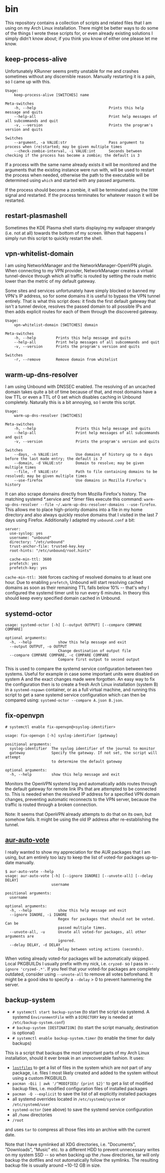 # bin
This repository contains a collection of scripts and related files that I am using on my Arch Linux installation. There
might be better ways to do some of the things I wrote these scripts for, or even already existing solutions I simply
didn't know about; if you think you know of either one please let me know.


## keep-process-alive
Unfortunately KRunner seems pretty unstable for me and crashes sometimes without any discernible reason. Manually
restarting it is a pain, so I came up with this.

```
Usage:
    keep-process-alive [SWITCHES] name

Meta-switches
    -h, --help                                 Prints this help message and quits
    --help-all                                 Print help messages of all subcommands and quit
    -v, --version                              Prints the program's version and quits

Switches
    --argument, -a VALUE:str                   Pass argument to process when (re)started; may be given multiple times
    --check-zombie-interval, -i VALUE:int      Seconds between checking if the process has become a zombie; the default is 3
```

If a process with the same name already exists it will be monitored and the arguments that the existing instance were
run with, will be used to restart the process when needed, otherwise the path to the executable will be determined using
`which` and started with any passed arguments.

If the process should become a zombie, it will be terminated using the `TERM` signal and restarted. If the process
terminates for whatever reason it will be restarted.


## restart-plasmashell
Sometimes the KDE Plasma shell starts displaying my wallpaper strangely (i.e. not at all) towards the bottom of my
screen. When that happens I simply run this script to quickly restart the shell.

## vpn-whitelist-domain
I am using NetworkManager and the NetworkManager-OpenVPN plugin. When connecting to my VPN provider, NetworkManager
creates a virtual tunnel-device through which all traffic is routed by setting the route metric lower than the metric
of my default gateway.

Some sites and services unfortunately have simply blocked or banned my VPN's IP address, so for some domains it is
useful to bypass the VPN tunnel entirely. That is what this script does: it finds the first default gateway that isn't a
tunnel device, resolves the passed domain to all possible IPs and then adds explicit routes for each of them through the
discovered gateway.

```
Usage:
    vpn-whitelist-domain [SWITCHES] domain

Meta-switches
    -h, --help         Prints this help message and quits
    --help-all         Print help messages of all subcommands and quit
    -v, --version      Prints the program's version and quits

Switches
    -r, --remove       Remove domain from whitelist
```


## warm-up-dns-resolver
I am using Unbound with DNSSEC enabled. The resolving of an uncached domain takes quite a bit of time because of that,
and most domains have a low TTL or even a TTL of 0 set which disables caching in Unbound completely. Naturally this is
a bit annoying, so I wrote this script.

```
Usage:
    warm-up-dns-resolver [SWITCHES]

Meta-switches
    -h, --help                  Prints this help message and quits
    --help-all                  Print help messages of all subcommands and quit
    -v, --version               Prints the program's version and quits

Switches
    --days, -n VALUE:int        Use domains of history up to n days before the last made entry; the default is 7
    --domain, -d VALUE:str      Domain to resolve; may be given multiple times
    --file, -f VALUE:str        Path to file containing domains to be resolved; may be given multiple times
    --use-firefox               Use domains in Mozilla Firefox's history
```

It can also scrape domains directly from Mozilla Firefox's history. The matching systemd *.service and *.timer files
execute this command: `warm-up-dns-resolver --file ~/.warm-up-dns-resolver-domains --use-firefox`. This allows me to
place high-priority domains into a file in my home directory and also always quickly resolve domains that I visited in
the last 7 days using Firefox. Additionally I adapted my `unbound.conf` a bit:

```
server:
  use-syslog: yes
  username: "unbound"
  directory: "/etc/unbound"
  trust-anchor-file: trusted-key.key
  root-hints: "/etc/unbound/root.hints"

  cache-min-ttl: 3600
  prefetch: yes
  prefetch-key: yes
```

`cache-min-ttl: 3600` forces caching of resolved domains to at least one hour. Due to enabling `prefetch`, Unbound will
start resolving cached domains as soon as their remaining TTL falls below 10% -- that's why I configured the systemd
timer unit to run every 6 minutes. In theory this should keep every specified domain cached in Unbound.


## systemd-octor
```
usage: systemd-octor [-h] [--output OUTPUT] [--compare COMPARE COMPARE]

optional arguments:
  -h, --help            show this help message and exit
  --output OUTPUT, -o OUTPUT
                        Change destination of output file
  --compare COMPARE COMPARE, -c COMPARE COMPARE
                        Compare first output to second output
```

This is used to compare the systemd service configuration between two systems. Useful for example in case some important
units were disabled on system A and the exact changes made were forgotten. An easy way to fix the configuration then is
to create a fresh Arch Linux installation (system B) in a `systemd-nspawn` container, or as a full virtual machine, and
running this script to get a sane systemd service configuration which can then be compared using:
`systemd-octor --compare A.json B.json`.


## fix-openvpn
`# systemctl enable fix-openvpn@<syslog-identifier>`
```
usage: fix-openvpn [-h] syslog-identifier [gateway]

positional arguments:
  syslog-identifier  The syslog identifier of the journal to monitor
  gateway            Specify the gateway. If not set, the script will attempt
                     to determine the default gateway

optional arguments:
  -h, --help         show this help message and exit
```

Monitors the OpenVPN systemd log and automatically adds routes through the default gateway for remote link IPs that are
attempted to be connected to. This is needed when the resolved IP address for a specified VPN domain changes, preventing
automatic reconnects to the VPN server, because the traffic is routed through a broken connection.

Note: It seems that OpenVPN already attempts to do that on its own, but somehow fails. It might be using the old IP
address after re-establishing the tunnel.


## [aur-auto-vote](https://www.reddit.com/r/archlinux/comments/4ryh6t/aur_autovote/)
I really wanted to show my appreciation for the AUR packages that I am using, but am entirely too lazy to keep the list
of voted-for packages up-to-date manually.

    $ aur-auto-vote --help
    usage: aur-auto-vote [-h] [--ignore IGNORE] [--unvote-all] [--delay DELAY]
                         username

    positional arguments:
      username

    optional arguments:
      -h, --help            show this help message and exit
      --ignore IGNORE, -i IGNORE
                            Regex for packages that should not be voted. Can be
                            passed multiple times.
      --unvote-all, -u      Unvote all voted-for packages, all other arguments are
                            ignored.
      --delay DELAY, -d DELAY
                            Delay between voting actions (seconds).

When voting already voted-for packages will be automatically skipped. Local PKGBUILDs I usually prefix with my nick,
i.e. `cryzed-` so I pass in `--ignore 'cryzed-.*'`. If you feel that your voted-for packages are completely outdated,
consider using `--unvote-all` to remove all votes beforehand. It might be a good idea to specify a `--delay` > 0 to
prevent hammering the server.


## backup-system
* `# systemctl start backup-system` (to start the script via systemd. A systemd `EnvironmentFile` with a `DIRECTORY` key
is needed at `/etc/backup-system.conf`)
* `# backup-system [DESTINATION]` (to start the script manually, destination is optional)
* `# systemctl enable backup-system.timer` (to enable the timer for daily backups)

This is a script that backups the most important parts of my Arch Linux installation, should it ever break in an
unrecoverable fashion. It uses:

* [`lostfiles`](https://aur.archlinux.org/packages/lostfiles/) to get a list of files in the system which are not part
of any package, i.e. files I most likely created and added to the system without using a custom PKGBUILD.
* `pacman -Qii | awk '/^MODIFIED/ {print $2}'` to get a list of modified backup files, i.e. modified configuration files
of installed packages
* `pacman -Q --explicit` to save the list of all explicitly installed packages
* all systemd overrides located in `/etc/systemd/system` or `/etc/systemd/user`
* `systemd-octor` (see above) to save the systemd service configuration
* all `/home` directories
* `/root`

and uses `tar` to compress all those files into an archive with the current date.

Note that I have symlinked all XDG directories, i.e. "Documents", "Downloads", "Music" etc. to a different HDD to
prevent unnecessary writes on my system SSD -- so when backing up the `/home` directories, tar will only backup the
dotfiles and not automatically follow the symlinks. The resulting backup file is usually around ~10-12 GB in size.
